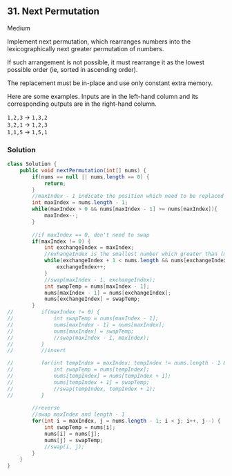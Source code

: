 ## 31. Next Permutation

Medium

Implement next permutation, which rearranges numbers into the lexicographically next greater permutation of numbers.

If such arrangement is not possible, it must rearrange it as the lowest possible order (ie, sorted in ascending order).

The replacement must be in-place and use only constant extra memory.

Here are some examples. Inputs are in the left-hand column and its corresponding outputs are in the right-hand column.

`1,2,3` → `1,3,2` <br>
`3,2,1` → `1,2,3` <br>
`1,1,5` → `1,5,1`

### Solution
```Java
class Solution {
    public void nextPermutation(int[] nums) {
        if(nums == null || nums.length == 0) {
            return;
        }
        //maxIndex - 1 indicate the position which need to be replaced for next permutation
        int maxIndex = nums.length - 1;
        while(maxIndex > 0 && nums[maxIndex - 1] >= nums[maxIndex]){
            maxIndex--;
        }
        
        //if maxIndex == 0, don't need to swap
        if(maxIndex != 0) {
            int exchangeIndex = maxIndex;
            //exhangeIndex is the smallest number which greater than (maxIndex - 1)
            while(exchangeIndex + 1 < nums.length && nums[exchangeIndex + 1] > nums[maxIndex - 1]) {
                exchangeIndex++;
            }
            //swap(maxIndex - 1, exchangeIndex);
            int swapTemp = nums[maxIndex - 1];
            nums[maxIndex - 1] = nums[exchangeIndex];
            nums[exchangeIndex] = swapTemp;
        }
//         if(maxIndex != 0) {
//             int swapTemp = nums[maxIndex - 1];
//             nums[maxIndex - 1] = nums[maxIndex];
//             nums[maxIndex] = swapTemp;
//             //swap(maxIndex - 1, maxIndex);
//         }
//         //insert

//         for(int tempIndex = maxIndex; tempIndex != nums.length - 1 && nums[tempIndex] < nums[tempIndex + 1]; tempIndex++) {
//             int swapTemp = nums[tempIndex];
//             nums[tempIndex] = nums[tempIndex + 1];
//             nums[tempIndex + 1] = swapTemp;
//             //swap(tempIndex, tempIndex + 1);
//         }
            
        //reverse
        //swap maxIndex and length - 1
        for(int i = maxIndex, j = nums.length - 1; i < j; i++, j--) {
            int swapTemp = nums[i];
            nums[i] = nums[j];
            nums[j] = swapTemp;
            //swap(i, j);
        }
    }
}
```
